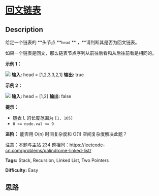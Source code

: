 # [回文链表][title]

## Description

给定一个链表的 **头节点  **`head` **  ，**请判断其是否为回文链表。

如果一个链表是回文，那么链表节点序列从前往后看和从后往前看是相同的。



**示例 1：**

**![](https://pic.leetcode-cn.com/1626421737-LjXceN-image.png)**
            **输入:** head = [1,2,3,3,2,1]    **输出:** true

**示例 2：**

**![](https://pic.leetcode-cn.com/1626422231-wgvnWh-image.png)**
            **输入:** head = [1,2]    **输出:** false    



**提示：**

  * 链表 L 的长度范围为 `[1, 105]`
  * `0 <= node.val <= 9`



**进阶：** 能否用 O(n) 时间复杂度和 O(1) 空间复杂度解决此题？



注意：本题与主站 234 题相同：<https://leetcode-cn.com/problems/palindrome-linked-list/>


**Tags:** Stack, Recursion, Linked List, Two Pointers

**Difficulty:** Easy

## 思路

[title]: https://leetcode-cn.com/problems/aMhZSa
